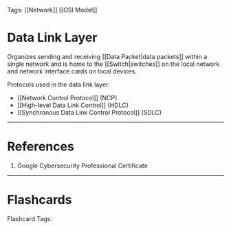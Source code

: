 Tags: [[Network]] [[OSI Model]]
# Data Link Layer

Organizes sending and receiving [[Data Packet|data packets]] within a single network and is home to the [[Switch|switches]] on the local network and network interface cards on local devices.

Protocols used in the data link layer:
- [[Network Control Protocol]] (NCP)
- [[High-level Data Link Control]] (HDLC)
- [[Synchronous Data Link Control Protocol]] (SDLC)

---
# References

1. Google Cybersecurity Professional Certificate

---
# Flashcards

Flashcard Tags: 